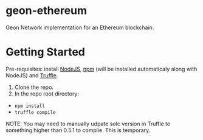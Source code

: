 # geon-ethereum
Geon Network implementation for an Ethereum blockchain.

# Getting Started
Pre-requisites: install [NodeJS](https://nodejs.org), [npm](https://www.npmjs.com) (will be installed automaticaly along with NodeJS) and [Truffle](https://truffleframework.com).

1. Clone the repo.
2. In the repo root directory:
- `npm install`
- `truffle compile`

NOTE: You may need to manually udpate solc version in Truffle to something higher than 0.5.1 to complie. This is temporary.
